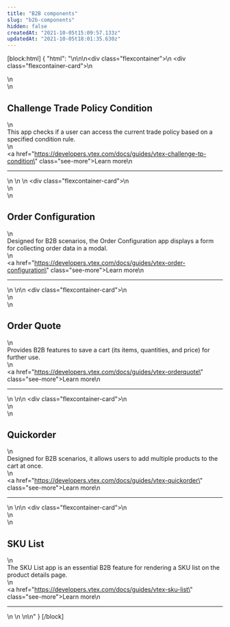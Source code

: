 ```yaml
---
title: "B2B components"
slug: "b2b-components"
hidden: false
createdAt: "2021-10-05t15:09:57.133z"
updatedAt: "2021-10-05t18:01:35.630z"
---
```


[block:html]
{
  "html": "<style>\n    .flexcontainer {\n        display: flex;\n        flex-wrap: wrap;\n        padding-top: 1rem;\n        padding-bottom: 2rem;\n        justify-content: space-between;\n    }\n\n    .flexcontainer-card {\n        display: flex;\n        flex-direction: column;\n        justify-content: space-between;\n        align-items: flex-start;\n        width: 22rem;\n        margin: 0.5rem;\n        line-height: 1.8;\n    }\n    .see-more {\n        color: rgb(247, 25, 99);\n        text-decoration: none !important;\n    }\n\n    .see-more::after {\n        content: url(\"data:image/svg+xml;utf8,<svg xmlns='http://www.w3.org/2000/svg' width='30' height='14' viewBox='0 -8 59 14' fill='none'><path d='M0 7H57' stroke='rgb(247, 25, 99)'></path><path d='M49 1L57.5 7L49 13' stroke='rgb(247, 25, 99)'></path></svg>\");\n        display: inline-block;\n        margin-left: 6px;\n        text-decoration: none !important;\n    }\n\n    .see-more:hover:after {\n        content: url(\"data:image/svg+xml;utf8,<svg xmlns='http://www.w3.org/2000/svg' width='30' height='14' viewBox='0 -8 59 14' fill='none'><path d='M0 7H57' stroke='rgb(181, 16, 71)'></path><path d='M49 1L57.5 7L49 13' stroke='rgb(181, 16, 71)'></path></svg>\");\n        margin-left: 8px;\n    }\n\n    .see-more:hover {\n        color: rgb(181, 16, 71);\n    }\n</style>\n\n\n<div class=\"flexcontainer\">\n    <div class=\"flexcontainer-card\">\n        <article >\n            <div>\n                <h2>Challenge Trade Policy Condition</h2>\n                <div>This app checks if a user can access the current trade policy based on a specified condition rule.</div>\n            </div><a href=\"https://developers.vtex.com/docs/guides/vtex-challenge-tp-condition\" class=\"see-more\">Learn more</a>\n            <hr></article>\n    </div>\n    \n    <div class=\"flexcontainer-card\">\n        <article >\n            <div>\n                <h2>Order Configuration</h2>\n                <div>Designed for B2B scenarios, the Order Configuration app displays a form for collecting order data in a modal.</div>\n            </div><a href=\"https://developers.vtex.com/docs/guides/vtex-order-configuration\" class=\"see-more\">Learn more</a>\n            <hr></article>\n    </div>\n\n    <div class=\"flexcontainer-card\">\n        <article >\n            <div>\n                <h2>Order Quote</h2>\n                <div>Provides B2B features to save a cart (its items, quantities, and price) for further use.</div>\n            </div><a href=\"https://developers.vtex.com/docs/guides/vtex-orderquote\" class=\"see-more\">Learn more</a>\n            <hr></article>\n    </div>\n\n    <div class=\"flexcontainer-card\">\n        <article >\n            <div>\n                <h2>Quickorder</h2>\n                <div>Designed for B2B scenarios, it allows users to add multiple products to the cart at once.</div>\n            </div><a href=\"https://developers.vtex.com/docs/guides/vtex-quickorder\" class=\"see-more\">Learn more</a>\n            <hr></article>\n    </div>\n\n    <div class=\"flexcontainer-card\">\n        <article >\n            <div>\n                <h2>SKU List</h2>\n                <div>The SKU List app is an essential B2B feature for rendering a SKU list on the product details page.</div>\n            </div><a href=\"https://developers.vtex.com/docs/guides/vtex-sku-list\" class=\"see-more\">Learn more</a>\n            <hr></article>\n    </div>\n    \n</div>\n"
}
[/block]